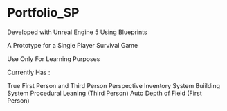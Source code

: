 # Portfolio_SP

Developed with Unreal Engine 5 Using Blueprints

A Prototype for a Single Player Survival Game

 Use Only For Learning Purposes

 Currently Has : 

 True First Person and Third Person Perspective
 Inventory System
 Buiilding System
 Procedural Leaning (Third Person)
 Auto Depth of Field (First Person)
